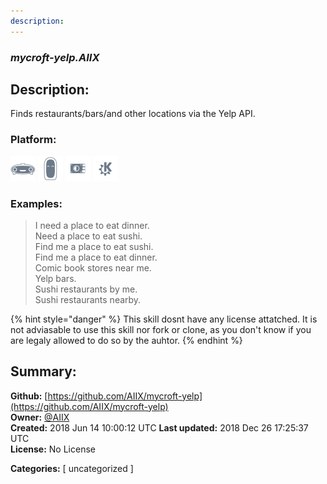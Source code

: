 ```yaml
---
description: 
---
```


### _mycroft-yelp.AIIX_  
## Description:  
Finds restaurants/bars/and other locations via the Yelp API.  
  
  
### Platform:  
 ![Mark I](../.gitbook/assets/mark-1-icon.png)  ![Mark II](../.gitbook/assets/mark-2-icon.png)  ![Picroft](../.gitbook/assets/picroft-icon.png)  ![plasmoid](../.gitbook/assets/kde.png)   
### Examples:  
> I need a place to eat dinner.  
> Need a place to eat sushi.  
> Find me a place to eat sushi.  
> Find me a place to eat dinner.  
> Comic book stores near me.  
> Yelp bars.  
> Sushi restaurants by me.  
> Sushi restaurants nearby.  
  
{% hint style="danger" %}
This skill dosnt have any license attatched. It is not adviasable to use this skill nor fork or clone, as you don't know if you are legaly allowed to do so by the auhtor.
{% endhint %}
  
## Summary:  
**Github:** [https://github.com/AIIX/mycroft-yelp](https://github.com/AIIX/mycroft-yelp)  
**Owner:** [@AIIX](https://github.com/AIIX)  
**Created:** 2018 Jun 14 10:00:12 UTC  **Last updated:** 2018 Dec 26 17:25:37 UTC  
**License:** No License  
  
**Categories:** [ uncategorized ]   
